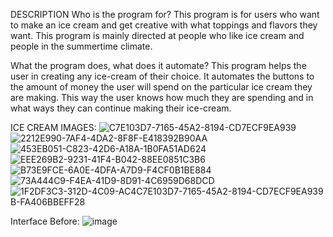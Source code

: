 DESCRIPTION
Who is the program for?
    This program is for users who want to make an ice cream and get creative with what toppings and flavors they want. This program is mainly directed at people who like ice cream and people in the summertime climate.

What the program does, what does it automate?
     This program helps the user in creating any ice-cream of their choice. It automates the buttons to the amount of money the user will spend on the particular ice cream they are making. This way the user knows how much they are spending and in what ways they can continue making their ice-cream. 

ICE CREAM IMAGES: 
![C7E103D7-7165-45A2-8194-CD7ECF9EA939](https://github.com/user-attachments/assets/ac8c838a-50c2-45a8-9b3b-3facf3b25b9f)
![2212E990-7AF4-4DA2-8F8F-E418392B90AA](https://github.com/user-attachments/assets/9848a8ec-c366-44cc-b1ff-745f27f817e0)
![453EB051-C823-42D6-A18A-1B0FA51AD624](https://github.com/user-attachments/assets/8071fec6-1620-4f87-9883-a43cb68a1fbc)
![EEE269B2-9231-41F4-B042-88EE0851C3B6](https://github.com/user-attachments/assets/2e1c8f9e-7821-4163-a3c1-63c1e2fdd22e)
![B73E9FCE-6A0E-4DFA-A7D9-F4CF0B1BE884](https://github.com/user-attachments/assets/e61dd5df-27a4-42b7-ab1c-53fe244fff08)
![73A444C9-F4EA-41D9-8D91-4C6959D68DCD](https://github.com/user-attachments/assets/767f897e-749c-4725-9eca-9560c88546db)
![1F2DF3C3-312D-4C09-AC4![C7E103D7-7165-45A2-8194-CD7ECF9EA939](https://github.com/user-attachments/assets/38cfaebe-e01c-45fa-b75b-3670c034fbf4)
B-FA406BBEFF28](https://github.com/user-attachments/assets/c7cd63ce-304d-426d-9cd8-d63e31197646)

Interface Before: 
![image](https://github.com/user-attachments/assets/55fec52f-198d-4599-b2bf-a316b814a98d)

